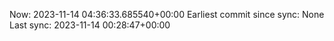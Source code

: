 Now: 2023-11-14 04:36:33.685540+00:00 Earliest commit since sync: None Last sync: 2023-11-14 00:28:47+00:00

